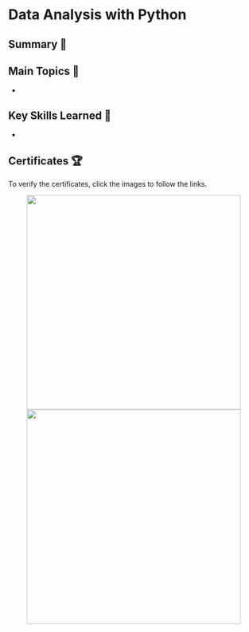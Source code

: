 # Data Analysis with Python

## Summary 📄

## Main Topics 📑
- 

## Key Skills Learned 🔑
- 

## Certificates 🏆
To verify the certificates, click the images to follow the links.

<p align="middle">
  <a href="https://coursera.org/share/2daccb48d8d6e3e6cc4f4e1ec0d883f4"><img src="https://user-images.githubusercontent.com/84391594/152701547-05a52204-0358-4c0a-bbde-e2943715e945.png" height="430"></a>
  <a href="https://www.credly.com/badges/f7456ebe-2bb3-4e14-ac2a-ef8f4e3bd1c3/public_url"><img src="https://user-images.githubusercontent.com/84391594/152701477-667b4c2e-1cac-43c4-bf0e-bef3d8657ff2.png" height="430"></a>
</p>


